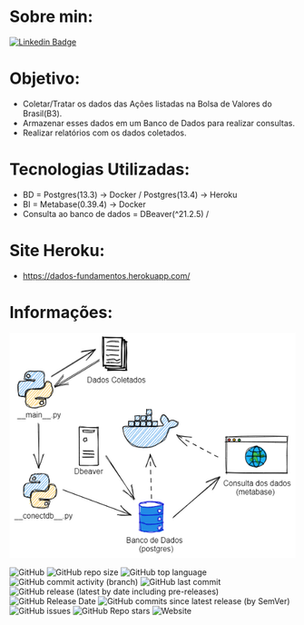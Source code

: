 # Sobre min:

[![Linkedin Badge](https://img.shields.io/badge/-LinkedIn-blue?style=flat-square&logo=Linkedin&logoColor=white&link=https://www.linkedin.com/in/lucasalves-ast/)](https://www.linkedin.com/in/lucasalves-ast/)

# Objetivo:

- Coletar/Tratar os dados das Ações listadas na Bolsa de Valores do Brasil(B3).
- Armazenar esses dados em um Banco de Dados para realizar consultas.
- Realizar relatórios com os dados coletados.

# Tecnologias Utilizadas:

- BD = Postgres(13.3) -> Docker / Postgres(13.4) -> Heroku
- BI = Metabase(0.39.4) -> Docker
- Consulta ao banco de dados = DBeaver(^21.2.5) /

# Site Heroku:

- https://dados-fundamentos.herokuapp.com/

# Informações:

![ ](https://github.com/Prog-LucasAlves/dados_financeiros_b3/blob/master/image/img01.png)

![GitHub](https://img.shields.io/github/license/Prog-LucasAlves/dados_financeiros_b3)
![GitHub repo size](https://img.shields.io/github/repo-size/Prog-LucasAlves/dados_financeiros_b3)
![GitHub top language](https://img.shields.io/github/languages/top/Prog-LucasAlves/dados_financeiros_b3)
![GitHub commit activity (branch)](https://img.shields.io/github/commit-activity/y/Prog-LucasAlves/dados_financeiros_b3)
![GitHub last commit](https://img.shields.io/github/last-commit/Prog-LucasAlves/dados_financeiros_b3)
![GitHub release (latest by date including pre-releases)](https://img.shields.io/github/v/release/Prog-LucasAlves/dados_financeiros_b3?include_prereleases)
![GitHub Release Date](https://img.shields.io/github/release-date/Prog-LucasAlves/dados_financeiros_b3)
![GitHub commits since latest release (by SemVer)](https://img.shields.io/github/commits-since/Prog-LucasAlves/dados_financeiros_b3/latest)
![GitHub issues](https://img.shields.io/github/issues/Prog-LucasAlves/dados_financeiros_b3)
![GitHub Repo stars](https://img.shields.io/github/stars/Prog-LucasAlves/dados_financeiros_b3?style=social)
![Website](https://img.shields.io/website?url=https%3A%2F%2Fdados-fundamentos.herokuapp.com%2F)